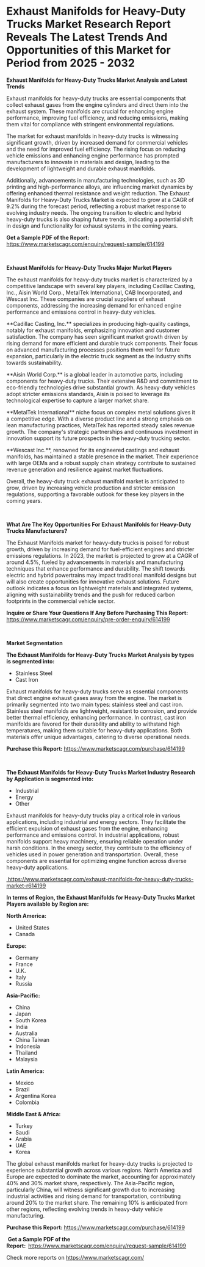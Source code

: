 <p><h1>Exhaust Manifolds for Heavy-Duty Trucks Market Research Report Reveals The Latest Trends And Opportunities of this Market for Period from 2025 - 2032</h1></p><p><strong>Exhaust Manifolds for Heavy-Duty Trucks Market Analysis and Latest Trends</strong></p>
<p><p>Exhaust manifolds for heavy-duty trucks are essential components that collect exhaust gases from the engine cylinders and direct them into the exhaust system. These manifolds are crucial for enhancing engine performance, improving fuel efficiency, and reducing emissions, making them vital for compliance with stringent environmental regulations.</p><p>The market for exhaust manifolds in heavy-duty trucks is witnessing significant growth, driven by increased demand for commercial vehicles and the need for improved fuel efficiency. The rising focus on reducing vehicle emissions and enhancing engine performance has prompted manufacturers to innovate in materials and design, leading to the development of lightweight and durable exhaust manifolds. </p><p>Additionally, advancements in manufacturing technologies, such as 3D printing and high-performance alloys, are influencing market dynamics by offering enhanced thermal resistance and weight reduction. The Exhaust Manifolds for Heavy-Duty Trucks Market is expected to grow at a CAGR of 9.2% during the forecast period, reflecting a robust market response to evolving industry needs. The ongoing transition to electric and hybrid heavy-duty trucks is also shaping future trends, indicating a potential shift in design and functionality for exhaust systems in the coming years.</p></p>
<p><strong>Get a Sample PDF of the Report:&nbsp;</strong> <a href="https://www.marketscagr.com/enquiry/request-sample/614199?utm_campaign=2648&utm_medium=2&utm_source=Github&utm_content=ia&utm_term=24032025&utm_id=exhaust-manifolds-for-heavy-duty-trucks">https://www.marketscagr.com/enquiry/request-sample/614199</a></p>
<p>&nbsp;</p>
<p><strong>Exhaust Manifolds for Heavy-Duty Trucks Major Market Players</strong></p>
<p><p>The exhaust manifolds for heavy-duty trucks market is characterized by a competitive landscape with several key players, including Cadillac Casting, Inc., Aisin World Corp., MetalTek International, CAB Incorporated, and Wescast Inc. These companies are crucial suppliers of exhaust components, addressing the increasing demand for enhanced engine performance and emissions control in heavy-duty vehicles.</p><p>**Cadillac Casting, Inc.** specializes in producing high-quality castings, notably for exhaust manifolds, emphasizing innovation and customer satisfaction. The company has seen significant market growth driven by rising demand for more efficient and durable truck components. Their focus on advanced manufacturing processes positions them well for future expansion, particularly in the electric truck segment as the industry shifts towards sustainability.</p><p>**Aisin World Corp.** is a global leader in automotive parts, including components for heavy-duty trucks. Their extensive R&D and commitment to eco-friendly technologies drive substantial growth. As heavy-duty vehicles adopt stricter emissions standards, Aisin is poised to leverage its technological expertise to capture a larger market share.</p><p>**MetalTek International** niche focus on complex metal solutions gives it a competitive edge. With a diverse product line and a strong emphasis on lean manufacturing practices, MetalTek has reported steady sales revenue growth. The company's strategic partnerships and continuous investment in innovation support its future prospects in the heavy-duty trucking sector.</p><p>**Wescast Inc.**, renowned for its engineered castings and exhaust manifolds, has maintained a stable presence in the market. Their experience with large OEMs and a robust supply chain strategy contribute to sustained revenue generation and resilience against market fluctuations.</p><p>Overall, the heavy-duty truck exhaust manifold market is anticipated to grow, driven by increasing vehicle production and stricter emission regulations, supporting a favorable outlook for these key players in the coming years.</p></p>
<p>&nbsp;</p>
<p><strong>What Are The Key Opportunities For Exhaust Manifolds for Heavy-Duty Trucks Manufacturers?</strong></p>
<p><p>The Exhaust Manifolds market for heavy-duty trucks is poised for robust growth, driven by increasing demand for fuel-efficient engines and stricter emissions regulations. In 2023, the market is projected to grow at a CAGR of around 4.5%, fueled by advancements in materials and manufacturing techniques that enhance performance and durability. The shift towards electric and hybrid powertrains may impact traditional manifold designs but will also create opportunities for innovative exhaust solutions. Future outlook indicates a focus on lightweight materials and integrated systems, aligning with sustainability trends and the push for reduced carbon footprints in the commercial vehicle sector.</p></p>
<p><strong>Inquire or Share Your Questions If Any Before Purchasing This Report:</strong> <a href="https://www.marketscagr.com/enquiry/pre-order-enquiry/614199?utm_campaign=2648&utm_medium=2&utm_source=Github&utm_content=ia&utm_term=24032025&utm_id=exhaust-manifolds-for-heavy-duty-trucks">https://www.marketscagr.com/enquiry/pre-order-enquiry/614199</a></p>
<p>&nbsp;</p>
<p><strong>Market Segmentation</strong></p>
<p><strong>The Exhaust Manifolds for Heavy-Duty Trucks Market Analysis by types is segmented into:</strong></p>
<p><ul><li>Stainless Steel</li><li>Cast Iron</li></ul></p>
<p><p>Exhaust manifolds for heavy-duty trucks serve as essential components that direct engine exhaust gases away from the engine. The market is primarily segmented into two main types: stainless steel and cast iron. Stainless steel manifolds are lightweight, resistant to corrosion, and provide better thermal efficiency, enhancing performance. In contrast, cast iron manifolds are favored for their durability and ability to withstand high temperatures, making them suitable for heavy-duty applications. Both materials offer unique advantages, catering to diverse operational needs.</p></p>
<p><strong>Purchase this Report:&nbsp;</strong><a href="https://www.marketscagr.com/purchase/614199?utm_campaign=2648&utm_medium=2&utm_source=Github&utm_content=ia&utm_term=24032025&utm_id=exhaust-manifolds-for-heavy-duty-trucks">https://www.marketscagr.com/purchase/614199</a></p>
<p>&nbsp;</p>
<p><strong>The Exhaust Manifolds for Heavy-Duty Trucks Market Industry Research by Application is segmented into:</strong></p>
<p><ul><li>Industrial</li><li>Energy</li><li>Other</li></ul></p>
<p><p>Exhaust manifolds for heavy-duty trucks play a critical role in various applications, including industrial and energy sectors. They facilitate the efficient expulsion of exhaust gases from the engine, enhancing performance and emissions control. In industrial applications, robust manifolds support heavy machinery, ensuring reliable operation under harsh conditions. In the energy sector, they contribute to the efficiency of vehicles used in power generation and transportation. Overall, these components are essential for optimizing engine function across diverse heavy-duty applications.</p></p>
<p><a href="https://www.marketscagr.com/exhaust-manifolds-for-heavy-duty-trucks-market-r614199?utm_campaign=2648&utm_medium=2&utm_source=Github&utm_content=ia&utm_term=24032025&utm_id=exhaust-manifolds-for-heavy-duty-trucks">&nbsp;https://www.marketscagr.com/exhaust-manifolds-for-heavy-duty-trucks-market-r614199</a></p>
<p><strong>In terms of Region, the Exhaust Manifolds for Heavy-Duty Trucks Market Players available by Region are:</strong></p>
<p>
    <p> <strong> North America: </strong>
        <ul>
            <li>United States</li>
            <li>Canada</li>
        </ul>
        </p> 
    <p> <strong> Europe: </strong>
        <ul>
            <li>Germany</li>
            <li>France</li>
            <li>U.K.</li>
            <li>Italy</li>
            <li>Russia</li>
        </ul>
        </p> 
    <p> <strong> Asia-Pacific: </strong>
        <ul>
            <li>China</li>
            <li>Japan</li>
            <li>South Korea</li>
            <li>India</li>
            <li>Australia</li>
            <li>China Taiwan</li>
            <li>Indonesia</li>
            <li>Thailand</li>
            <li>Malaysia</li>
        </ul>
        </p> 
    <p> <strong> Latin America: </strong>
        <ul>
            <li>Mexico</li>
            <li>Brazil</li>
            <li>Argentina Korea</li>
            <li>Colombia</li>
        </ul>
        </p> 
    <p> <strong> Middle East & Africa: </strong>
        <ul>
            <li>Turkey</li>
            <li>Saudi</li>
            <li>Arabia</li>
            <li>UAE</li>
            <li>Korea</li>
        </ul>
    </p>
    </p>
<p><p>The global exhaust manifolds market for heavy-duty trucks is projected to experience substantial growth across various regions. North America and Europe are expected to dominate the market, accounting for approximately 40% and 30% market share, respectively. The Asia-Pacific region, particularly China, will witness significant growth due to increasing industrial activities and rising demand for transportation, contributing around 20% to the market share. The remaining 10% is anticipated from other regions, reflecting evolving trends in heavy-duty vehicle manufacturing.</p></p>
<p><strong>Purchase this Report: </strong><a href="https://www.marketscagr.com/purchase/614199?utm_campaign=2648&utm_medium=2&utm_source=Github&utm_content=ia&utm_term=24032025&utm_id=exhaust-manifolds-for-heavy-duty-trucks">https://www.marketscagr.com/purchase/614199</a></p>
<p>&nbsp;<strong>Get a Sample PDF of the Report:&nbsp;&nbsp;</strong><a href="https://www.marketscagr.com/enquiry/request-sample/614199?utm_campaign=2648&utm_medium=2&utm_source=Github&utm_content=ia&utm_term=24032025&utm_id=exhaust-manifolds-for-heavy-duty-trucks">https://www.marketscagr.com/enquiry/request-sample/614199</a></p>
<p><strong></strong></p>
<p>Check more reports on <a href="https://www.marketscagr.com/?utm_campaign=2648&utm_medium=2&utm_source=Github&utm_content=ia&utm_term=24032025&utm_id=exhaust-manifolds-for-heavy-duty-trucks">https://www.marketscagr.com/</a></p>